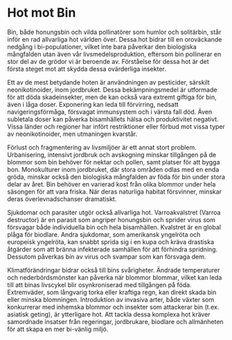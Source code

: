 
# Hot mot Bin

Bin, både honungsbin och vilda pollinatörer som humlor och solitärbin, står inför en rad allvarliga hot världen över. Dessa hot bidrar till en oroväckande nedgång i bi-populationer, vilket inte bara påverkar den biologiska mångfalden utan även vår livsmedelsproduktion, eftersom bin pollinerar en stor del av de grödor vi är beroende av. Förståelse för dessa hot är det första steget mot att skydda dessa ovärderliga insekter.

Ett av de mest betydande hoten är användningen av pesticider, särskilt neonikotinoider, inom jordbruket. Dessa bekämpningsmedel är utformade för att döda skadeinsekter, men de kan också vara extremt giftiga för bin, även i låga doser. Exponering kan leda till förvirring, nedsatt navigeringsförmåga, försvagat immunsystem och i värsta fall död. Även subletala doser kan påverka bisamhällets hälsa och produktivitet negativt. Vissa länder och regioner har infört restriktioner eller förbud mot vissa typer av neonikotinoider, men utmaningen kvarstår.

Förlust och fragmentering av livsmiljöer är ett annat stort problem. Urbanisering, intensivt jordbruk och avskogning minskar tillgången på de blommor som bin behöver för nektar och pollen, samt platser för att bygga bon. Monokulturer inom jordbruket, där stora områden odlas med en enda gröda, minskar också den biologiska mångfalden av föda för bin under stora delar av året. Bin behöver en varierad kost från olika blommor under hela säsongen för att vara friska. När deras naturliga habitat försvinner, minskar deras överlevnadschanser dramatiskt.

Sjukdomar och parasiter utgör också allvarliga hot. Varroakvalstret (Varroa destructor) är en parasit som angriper honungsbin och sprider virus som försvagar både individuella bin och hela bisamhällen. Kvalstret är en global plåga för biodlare. Andra sjukdomar, som amerikansk yngelröta och europeisk yngelröta, kan snabbt sprida sig i en kupa och kräva drastiska åtgärder som att bränna infekterade samhällen för att förhindra spridning. Dessutom påverkas bin av virus och svampar som kan försvaga dem.

Klimatförändringar bidrar också till bins svårigheter. Ändrade temperaturer och nederbördsmönster kan påverka när blommor blommar, vilket kan leda till att binas livscykel blir osynkroniserad med tillgången på föda. Extremväder, som långvarig torka eller kraftiga regn, kan direkt skada bin eller minska blomningen. Introduktion av invasiva arter, både växter som konkurrerar med inhemska blommor och insekter som attackerar bin (t.ex. asiatisk geting), är ytterligare hot. Att tackla dessa komplexa hot kräver samordnade insatser från regeringar, jordbrukare, biodlare och allmänheten för att skapa en mer bi-vänlig miljö.
